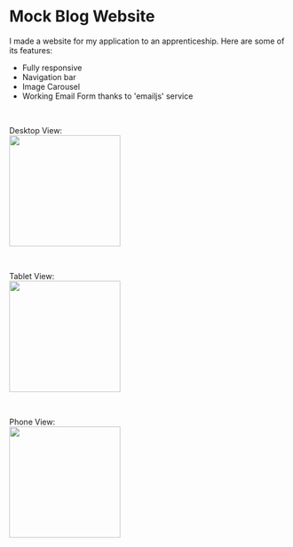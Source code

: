 # Mock Blog Website
I made a website for my application to an apprenticeship.
Here are some of its features:
- Fully responsive
- Navigation bar
- Image Carousel
- Working Email Form thanks to 'emailjs' service
 
<br>

Desktop View: <br>
<img src='/gifs/MockBlog_Desktop.gif' height='200px'/>

<br>

Tablet View: <br>
<img src='/gifs/MockBlog_Tablet.gif' height='200px'/>

<br>

Phone View: <br>
<img src='/gifs/MockBlog_Phone.gif' height='200px'/>
